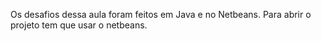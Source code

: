 Os desafios dessa aula foram feitos em Java e no Netbeans. Para abrir o projeto tem que usar o netbeans.